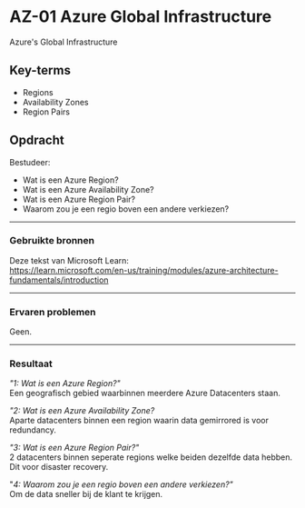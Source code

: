 # AZ-01 Azure Global Infrastructure
Azure's Global Infrastructure 

## Key-terms
- Regions
- Availability Zones
- Region Pairs


## Opdracht
Bestudeer:
- Wat is een Azure Region?
- Wat is een Azure Availability Zone?
- Wat is een Azure Region Pair?
- Waarom zou je een regio boven een andere verkiezen?

____
### Gebruikte bronnen
Deze tekst van Microsoft Learn:  
https://learn.microsoft.com/en-us/training/modules/azure-architecture-fundamentals/introduction
____
### Ervaren problemen
Geen.
____
### Resultaat
*"1: Wat is een Azure Region?"*  
Een geografisch gebied waarbinnen meerdere Azure Datacenters staan. 

*"2: Wat is een Azure Availability Zone?*  
Aparte datacenters binnen een region waarin data gemirrored is voor redundancy.

*"3: Wat is een Azure Region Pair?"*  
2 datacenters binnen seperate regions welke beiden dezelfde data hebben. Dit voor disaster recovery.

"*4: Waarom zou je een regio boven een andere verkiezen?"*   
Om de data sneller bij de klant te krijgen.



